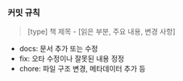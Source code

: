 ### 커밋 규칙

> [type] 책 제목 - [읽은 부분, 주요 내용, 변경 사항]

- docs: 문서 추가 또는 수정
- fix: 오타 수정이나 잘못된 내용 정정
- chore: 파일 구조 변경, 메타데이터 추가 등
